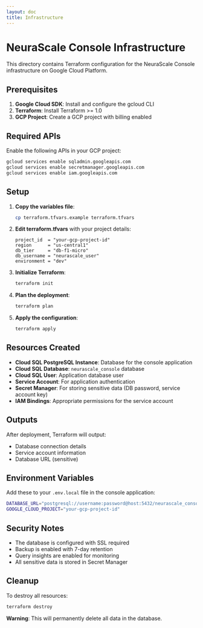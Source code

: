 ```yaml
---
layout: doc
title: Infrastructure
---
```


# NeuraScale Console Infrastructure

This directory contains Terraform configuration for the NeuraScale Console infrastructure on Google Cloud Platform.

## Prerequisites

1. **Google Cloud SDK**: Install and configure the gcloud CLI
2. **Terraform**: Install Terraform >= 1.0
3. **GCP Project**: Create a GCP project with billing enabled

## Required APIs

Enable the following APIs in your GCP project:

```bash
gcloud services enable sqladmin.googleapis.com
gcloud services enable secretmanager.googleapis.com
gcloud services enable iam.googleapis.com
```

## Setup

1. **Copy the variables file**:

   ```bash
   cp terraform.tfvars.example terraform.tfvars
   ```

2. **Edit terraform.tfvars** with your project details:

   ```hcl
   project_id  = "your-gcp-project-id"
   region      = "us-central1"
   db_tier     = "db-f1-micro"
   db_username = "neurascale_user"
   environment = "dev"
   ```

3. **Initialize Terraform**:

   ```bash
   terraform init
   ```

4. **Plan the deployment**:

   ```bash
   terraform plan
   ```

5. **Apply the configuration**:
   ```bash
   terraform apply
   ```

## Resources Created

- **Cloud SQL PostgreSQL Instance**: Database for the console application
- **Cloud SQL Database**: `neurascale_console` database
- **Cloud SQL User**: Application database user
- **Service Account**: For application authentication
- **Secret Manager**: For storing sensitive data (DB password, service account key)
- **IAM Bindings**: Appropriate permissions for the service account

## Outputs

After deployment, Terraform will output:

- Database connection details
- Service account information
- Database URL (sensitive)

## Environment Variables

Add these to your `.env.local` file in the console application:

```bash
DATABASE_URL="postgresql://username:password@host:5432/neurascale_console"
GOOGLE_CLOUD_PROJECT="your-gcp-project-id"
```

## Security Notes

- The database is configured with SSL required
- Backup is enabled with 7-day retention
- Query insights are enabled for monitoring
- All sensitive data is stored in Secret Manager

## Cleanup

To destroy all resources:

```bash
terraform destroy
```

**Warning**: This will permanently delete all data in the database.
